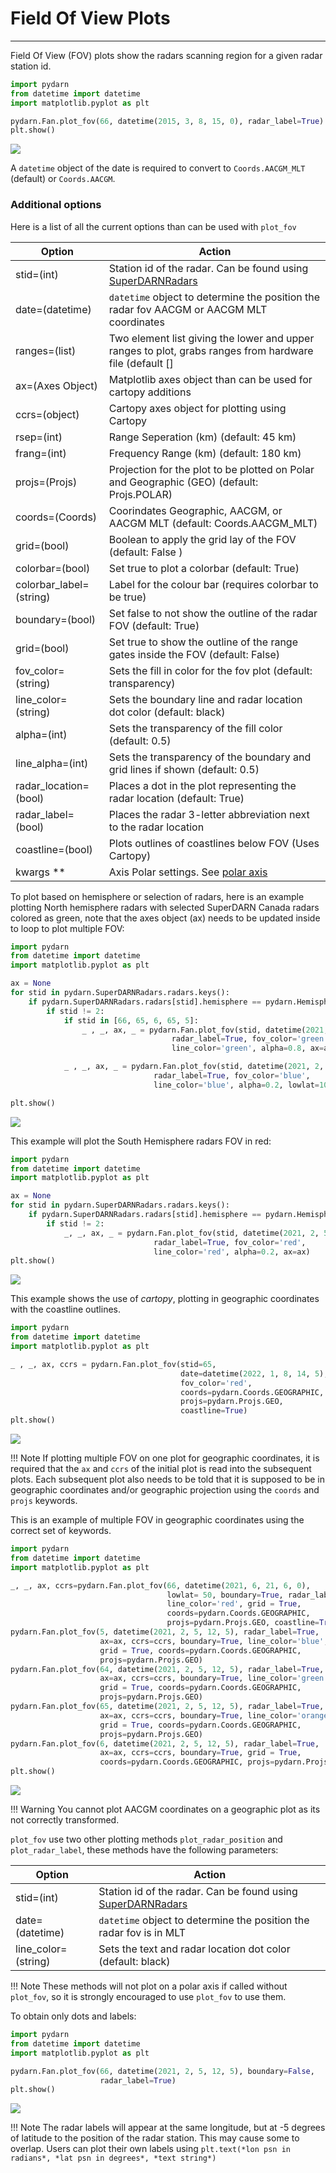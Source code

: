 <!--Copyright (C) SuperDARN Canada, University of Saskatchewan 
Author(s): Marina Schmidt 
Modifications:
2022-03-31 MTS updating documentation with the new coordinate/cartopy system 
2022-09-12 CJM - Updated for new changes

Disclaimer:
pyDARN is under the LGPL v3 license found in the root directory LICENSE.md 
Everyone is permitted to copy and distribute verbatim copies of this license 
document, but changing it is not allowed.

This version of the GNU Lesser General Public License incorporates the terms
and conditions of version 3 of the GNU General Public License, supplemented by
the additional permissions listed below.
-->

# Field Of View Plots
---

Field Of View (FOV) plots show the radars scanning region for a given radar station id. 

```python
import pydarn
from datetime import datetime
import matplotlib.pyplot as plt 

pydarn.Fan.plot_fov(66, datetime(2015, 3, 8, 15, 0), radar_label=True)
plt.show()
```

![](../imgs/fov_1.png)

A `datetime` object of the date is required to convert to `Coords.AACGM_MLT` (default) or `Coords.AACGM`.   

### Additional options

Here is a list of all the current options than can be used with `plot_fov`

| Option                  | Action                                                                                                  |
| ----------------------- | ------------------------------------------------------------------------------------------------------- |
| stid=(int)              | Station id of the radar. Can be found using [SuperDARNRadars](hardware.md)                              |
| date=(datetime)         | `datetime` object to determine the position the radar fov AACGM or AACGM MLT coordinates                |
| ranges=(list)           | Two element list giving the lower and upper ranges to plot, grabs ranges from hardware file (default [] |
| ax=(Axes Object)        | Matplotlib axes object than can be used for cartopy additions                                           |
| ccrs=(object)           | Cartopy axes object for plotting using Cartopy                                                          |
| rsep=(int)              | Range Seperation (km) (default: 45 km)                                                                  |
| frang=(int)             | Frequency Range (km) (default: 180 km)                                                                  |
| projs=(Projs)           | Projection for the plot to be plotted on Polar and Geographic (GEO) (default: Projs.POLAR)              |
| coords=(Coords)         | Coorindates Geographic, AACGM, or AACGM MLT (default: Coords.AACGM_MLT)                                 |
| grid=(bool)             | Boolean to apply the grid lay of the FOV (default: False )                                              |
| colorbar=(bool)         | Set true to plot a colorbar (default: True)                                                             |
| colorbar_label=(string) | Label for the colour bar (requires colorbar to be true)                                                 |
| boundary=(bool)         | Set false to not show the outline of the radar FOV (default: True)                                      |
| grid=(bool)             | Set true to show the outline of the range gates inside the FOV (default: False)                         |
| fov_color=(string)      | Sets the fill in color for the fov plot (default: transparency)                                         |
| line_color=(string)     | Sets the boundary line and radar location dot color (default: black)                                    |
| alpha=(int)             | Sets the transparency of the fill color (default: 0.5)                                                  |
| line_alpha=(int)        | Sets the transparency of the boundary and grid lines if shown (default: 0.5)                            |
| radar_location=(bool)   | Places a dot in the plot representing the radar location (default: True)                                |
| radar_label=(bool)      | Places the radar 3-letter abbreviation next to the radar location                                       |
| coastline=(bool)        | Plots outlines of coastlines below FOV (Uses Cartopy)                                                   |
| kwargs **               | Axis Polar settings. See [polar axis](axis.md)                                                          |

To plot based on hemisphere or selection of radars, here is an example plotting North hemisphere radars with selected SuperDARN Canada radars colored as green, note that the axes object (ax) needs to be updated inside to loop to plot multiple FOV:

```python
import pydarn
from datetime import datetime
import matplotlib.pyplot as plt 

ax = None
for stid in pydarn.SuperDARNRadars.radars.keys():
    if pydarn.SuperDARNRadars.radars[stid].hemisphere == pydarn.Hemisphere.North:
        if stid != 2:
            if stid in [66, 65, 6, 65, 5]: 
                _ , _, ax, _ = pydarn.Fan.plot_fov(stid, datetime(2021, 2, 5, 12, 5), 
                                    radar_label=True, fov_color='green',
                                    line_color='green', alpha=0.8, ax=ax)

            _ , _, ax, _ = pydarn.Fan.plot_fov(stid, datetime(2021, 2, 5, 12, 5), 
                                radar_label=True, fov_color='blue',
                                line_color='blue', alpha=0.2, lowlat=10, ax=ax)

plt.show()
```

![](../imgs/fov_2.png)

This example will plot the South Hemisphere radars FOV in red:

```python
import pydarn
from datetime import datetime
import matplotlib.pyplot as plt 

ax = None
for stid in pydarn.SuperDARNRadars.radars.keys():
    if pydarn.SuperDARNRadars.radars[stid].hemisphere == pydarn.Hemisphere.South:
        if stid != 2:
            _, _, ax, _ = pydarn.Fan.plot_fov(stid, datetime(2021, 2, 5, 12, 5),
                                radar_label=True, fov_color='red',
                                line_color='red', alpha=0.2, ax=ax)
plt.show()
```

![](../imgs/fov_3.png)


This example shows the use of *cartopy*, plotting in geographic coordinates with the coastline outlines. 

```python
import pydarn
from datetime import datetime
import matplotlib.pyplot as plt 

_ , _, ax, ccrs = pydarn.Fan.plot_fov(stid=65,
                                      date=datetime(2022, 1, 8, 14, 5),
                                      fov_color='red',
                                      coords=pydarn.Coords.GEOGRAPHIC,
                                      projs=pydarn.Projs.GEO,
                                      coastline=True)
plt.show()
```

![](../imgs/fov_7.png)

!!! Note
    If plotting multiple FOV on one plot for geographic coordinates, it is required that the `ax` and `ccrs` of the initial plot is read into the subsequent plots. Each subsequent plot also needs to be told that it is supposed to be in geographic coordinates and/or geographic projection using the  `coords` and `projs` keywords.

This is an example of multiple FOV in geographic coordinates using the correct set of keywords.

```python
import pydarn
from datetime import datetime
import matplotlib.pyplot as plt 

_, _, ax, ccrs=pydarn.Fan.plot_fov(66, datetime(2021, 6, 21, 6, 0),
                                   lowlat= 50, boundary=True, radar_label=True,
                                   line_color='red', grid = True,
                                   coords=pydarn.Coords.GEOGRAPHIC,
                                   projs=pydarn.Projs.GEO, coastline=True)
pydarn.Fan.plot_fov(5, datetime(2021, 2, 5, 12, 5), radar_label=True,
                    ax=ax, ccrs=ccrs, boundary=True, line_color='blue',
                    grid = True, coords=pydarn.Coords.GEOGRAPHIC,
                    projs=pydarn.Projs.GEO)
pydarn.Fan.plot_fov(64, datetime(2021, 2, 5, 12, 5), radar_label=True,
                    ax=ax, ccrs=ccrs, boundary=True, line_color='green',
                    grid = True, coords=pydarn.Coords.GEOGRAPHIC,
                    projs=pydarn.Projs.GEO)
pydarn.Fan.plot_fov(65, datetime(2021, 2, 5, 12, 5), radar_label=True,
                    ax=ax, ccrs=ccrs, boundary=True, line_color='orange',
                    grid = True, coords=pydarn.Coords.GEOGRAPHIC,
                    projs=pydarn.Projs.GEO)
pydarn.Fan.plot_fov(6, datetime(2021, 2, 5, 12, 5), radar_label=True,
                    ax=ax, ccrs=ccrs, boundary=True, grid = True,
                    coords=pydarn.Coords.GEOGRAPHIC, projs=pydarn.Projs.GEO)
plt.show()
```

![](../imgs/fov_8.png_)

!!! Warning
    You cannot plot AACGM coordinates on a geographic plot as its not correctly transformed.


`plot_fov` use two other plotting methods `plot_radar_position` and `plot_radar_label`, these methods have the following parameters: 

| Option              | Action                                                                     |
| ------------------- | -------------------------------------------------------------------------- |
| stid=(int)          | Station id of the radar. Can be found using [SuperDARNRadars](hardware.md) |
| date=(datetime)     | `datetime` object to determine the position the radar fov is in MLT        |
| line_color=(string) | Sets the text and radar location dot color (default: black)                |

!!! Note
    These methods will not plot on a polar axis if called without `plot_fov`, so it is strongly encouraged to use `plot_fov` to use them. 

To obtain only dots and labels:

```python
import pydarn
from datetime import datetime
import matplotlib.pyplot as plt 

pydarn.Fan.plot_fov(66, datetime(2021, 2, 5, 12, 5), boundary=False,
                    radar_label=True)
plt.show()
```

![](../imgs/fov_4.png)

!!! Note
    The radar labels will appear at the same longitude, but at -5 degrees of latitude to the position of the radar station. This may cause some to overlap. Users can plot their own labels using `plt.text(*lon psn in radians*, *lat psn in degrees*, *text string*)`


